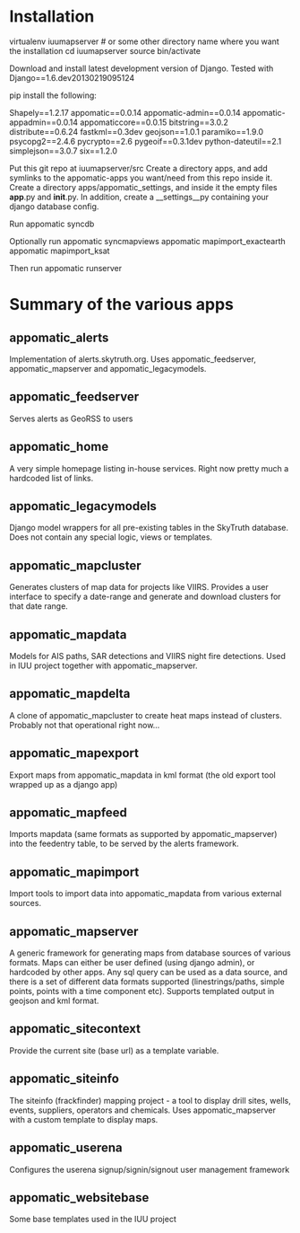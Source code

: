 # Installation

  virtualenv iuumapserver # or some other directory name where you want the installation
  cd iuumapserver
  source bin/activate

Download and install latest development version of Django. Tested with Django==1.6.dev20130219095124

pip install the following:

  Shapely==1.2.17
  appomatic==0.0.14
  appomatic-admin==0.0.14
  appomatic-appadmin==0.0.14
  appomaticcore==0.0.15
  bitstring==3.0.2
  distribute==0.6.24
  fastkml==0.3dev
  geojson==1.0.1
  paramiko==1.9.0
  psycopg2==2.4.6
  pycrypto==2.6
  pygeoif==0.3.1dev
  python-dateutil==2.1
  simplejson==3.0.7
  six==1.2.0

Put this git repo at iuumapserver/src
Create a directory apps, and add symlinks to the appomatic-apps you want/need from this repo inside it. 
Create a directory apps/appomatic_settings, and inside it the empty files __app__.py and __init__.py. In addition, create a __settings__py containing your django database config. 

Run
  appomatic syncdb

Optionally run
  appomatic syncmapviews
  appomatic mapimport_exactearth
  appomatic mapimport_ksat

Then run
  appomatic runserver


# Summary of the various apps

## appomatic_alerts

Implementation of alerts.skytruth.org. Uses appomatic_feedserver, appomatic_mapserver and appomatic_legacymodels.

## appomatic_feedserver

Serves alerts as GeoRSS to users 

## appomatic_home

A very simple homepage listing in-house services. Right now pretty
much a hardcoded list of links.

## appomatic_legacymodels

Django model wrappers for all pre-existing tables in the SkyTruth
database. Does not contain any special logic, views or templates.

## appomatic_mapcluster

Generates clusters of map data for projects like VIIRS. Provides a
user interface to specify a date-range and generate and download
clusters for that date range.

## appomatic_mapdata

Models for AIS paths, SAR detections and VIIRS night fire detections.
Used in IUU project together with appomatic_mapserver.

## appomatic_mapdelta

A clone of appomatic_mapcluster to create heat maps instead of
clusters. Probably not that operational right now...

## appomatic_mapexport

Export maps from appomatic_mapdata in kml format (the old export tool
wrapped up as a django app)

## appomatic_mapfeed

Imports mapdata (same formats as supported by appomatic_mapserver)
into the feedentry table, to be served by the alerts framework.

## appomatic_mapimport

Import tools to import data into appomatic_mapdata from various
external sources.

## appomatic_mapserver

A generic framework for generating maps from database sources of
various formats. Maps can either be user defined (using django admin),
or hardcoded by other apps. Any sql query can be used as a data
source, and there is a set of different data formats supported
(linestrings/paths, simple points, points with a time component etc).
Supports templated output in geojson and kml format.

## appomatic_sitecontext

Provide the current site (base url) as a template variable.

## appomatic_siteinfo

The siteinfo (frackfinder) mapping project - a tool to display drill
sites, wells, events, suppliers, operators and chemicals. Uses
appomatic_mapserver with a custom template to display maps.

## appomatic_userena

Configures the userena signup/signin/signout user management framework

## appomatic_websitebase

Some base templates used in the IUU project

